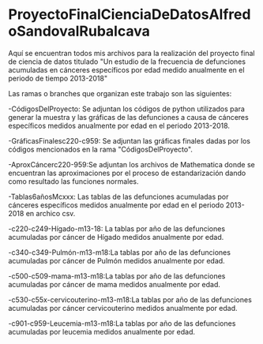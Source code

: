 # ProyectoFinalCienciaDeDatosAlfredoSandovalRubalcava
Aquí se encuentran todos mis archivos para la realización del proyecto final de ciencia de datos titulado "Un estudio de la frecuencia de defunciones acumuladas en cánceres específicos por edad medido anualmente en el periodo de tiempo  2013-2018"

Las ramas o branches que organizan este trabajo son las siguientes:

-CódigosDelProyecto: Se adjuntan los códigos de python utilizados para generar la muestra y las gráficas de las defunciones a causa de cánceres específicos medidos anualmente por edad en el periodo 2013-2018.

-GráficasFinalesc220-c959: Se adjuntan las gráficas finales dadas por los códigos mencionados en la rama "CódigosDelProyecto".

-AproxCáncerc220-959:Se adjuntan los archivos de Mathematica donde se encuentran las aproximaciones por el proceso de estandarización dando como resultado las funciones normales.

-Tablas6añosMcxxx: Las tablas de las defunciones acumuladas por cánceres específicos medidos anualmente por edad en el periodo 2013-2018 en archico csv. 

-c220-c249-Hígado-m13-18: La tablas por año de las defunciones acumuladas por cáncer de Hígado medidos anualmente por edad.

-c340-c349-Pulmón-m13-m18:La tablas por año de las defunciones acumuladas por cáncer de Pulmón medidos anualmente por edad.

-c500-c509-mama-m13-m18:La tablas por año de las defunciones acumuladas por cáncer de mama medidos anualmente por edad.

-c530-c55x-cervicouterino-m13-m18:La tablas por año de las defunciones acumuladas por cáncer cervicouterino medidos anualmente por edad.

-c901-c959-Leucemia-m13-m18:La tablas por año de las defunciones acumuladas por leucemia medidos anualmente por edad.
